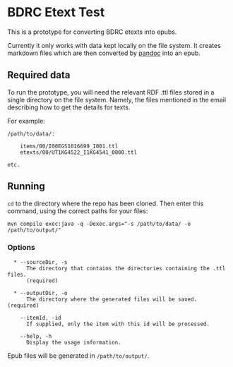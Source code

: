 # BDRC Etext Test

This is a prototype for converting BDRC etexts into epubs.

Currently it only works with data kept locally on the file system. It creates markdown files which are then converted by [pandoc](http://pandoc.org/) into an epub.

## Required data

To run the prototype, you will need the relevant RDF .ttl files stored in a single directory on the file system. Namely, the files mentioned in the email describing how to get the details for texts.

For example:

    /path/to/data/:
    
        items/00/I00EGS1016699_I001.ttl
        etexts/00/UT1KG4522_I1KG4541_0000.ttl

    etc.
        

## Running

`cd` to the directory where the repo has been cloned. Then enter this command, using the correct paths for your files:

    mvn compile exec:java -q -Dexec.args="-s /path/to/data/ -o /path/to/output/"

### Options

      * --sourceDir, -s
          The directory that contains the directories containing the .ttl files.
          (required) 
          
      * --outputDir, -o
          The directory where the generated files will be saved. (required)
          
        --itemId, -id
          If supplied, only the item with this id will be processed.
          
        --help, -h
          Display the usage information.        

Epub files will be generated in `/path/to/output/`.

